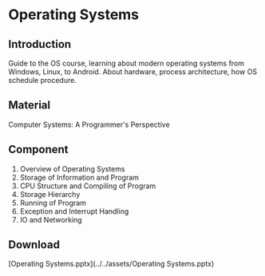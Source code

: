 # Operating Systems

## Introduction

Guide to the OS course, learning about modern operating systems from Windows, Linux, to Android. About hardware, process architecture, how OS schedule procedure.

## Material

Computer Systems: A Programmer's Perspective

## Component

1. Overview of Operating Systems
2. Storage of Information and Program
3. CPU Structure and Compiling of Program
4. Storage Hierarchy
5. Running of Program
6. Exception and Interrupt Handling
8. IO and Networking

## Download

[Operating Systems.pptx](../../assets/Operating Systems.pptx)

